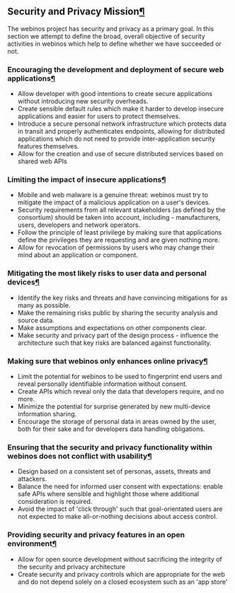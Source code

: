 Security and Privacy Mission[¶](#Security-and-Privacy-Mission)
--------------------------------------------------------------

The webinos project has security and privacy as a primary goal. In this
section we attempt to define the broad, overall objective of security
activities in webinos which help to define whether we have succeeded or
not.

### Encouraging the development and deployment of secure web applications[¶](#Encouraging-the-development-and-deployment-of-secure-web-applications)

-   Allow developer with good intentions to create secure applications
    without introducing new security overheads.
-   Create sensible default rules which make it harder to develop
    insecure applications and easier for users to protect themselves.
-   Introduce a secure personal network infrastructure which protects
    data in transit and properly authenticates endpoints, allowing for
    distributed applications which do not need to provide
    inter-application security features themselves.
-   Allow for the creation and use of secure distributed services based
    on shared web APIs

### Limiting the impact of insecure applications[¶](#Limiting-the-impact-of-insecure-applications)

-   Mobile and web malware is a genuine threat: webinos must try to
    mitigate the impact of a malicious application on a user's devices.
-   Security requirements from all relevant stakeholders (as defined by
    the consortium) should be taken into account, including -
    manufacturers, users, developers and network operators.
-   Follow the principle of least privilege by making sure that
    applications define the privileges they are requesting and are given
    nothing more.
-   Allow for revocation of permissions by users who may change their
    mind about an application or component.

### Mitigating the most likely risks to user data and personal devices[¶](#Mitigating-the-most-likely-risks-to-user-data-and-personal-devices)

-   Identify the key risks and threats and have convincing mitigations
    for as many as possible.
-   Make the remaining risks public by sharing the security analysis and
    source data.
-   Make assumptions and expectations on other components clear.
-   Make security and privacy part of the design process - influence the
    architecture such that key risks are balanced against functionality.

### Making sure that webinos only enhances online privacy[¶](#Making-sure-that-webinos-only-enhances-online-privacy)

-   Limit the potential for webinos to be used to fingerprint end users
    and reveal personally identifiable information without consent.
-   Create APIs which reveal only the data that developers require, and
    no more.
-   Minimize the potential for surprise generated by new multi-device
    information sharing.
-   Encourage the storage of personal data in areas owned by the user,
    both for their sake and for developers data handling obligations.

### Ensuring that the security and privacy functionality within webinos does not conflict with usability[¶](#Ensuring-that-the-security-and-privacy-functionality-within-webinos-does-not-conflict-with-usability)

-   Design based on a consistent set of personas, assets, threats and
    attackers.
-   Balance the need for informed user consent with expectations: enable
    safe APIs where sensible and highlight those where additional
    consideration is required.
-   Avoid the impact of 'click through' such that goal-orientated users
    are not expected to make all-or-nothing decisions about access
    control.

### Providing security and privacy features in an open environment[¶](#Providing-security-and-privacy-features-in-an-open-environment)

-   Allow for open source development without sacrificing the integrity
    of the security and privacy architecture
-   Create security and privacy controls which are appropriate for the
    web and do not depend solely on a closed ecosystem such as an 'app
    store'

